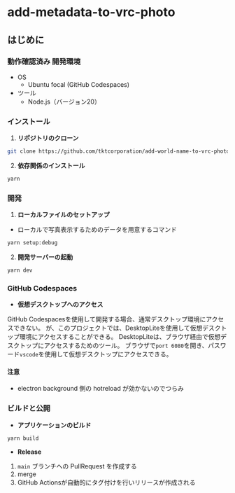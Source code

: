 # add-metadata-to-vrc-photo

## はじめに

### 動作確認済み 開発環境
* OS
  * Ubuntu focal (GitHub Codespaces)
* ツール
  * Node.js（バージョン20）

### インストール

1. **リポジトリのクローン**

```bash
git clone https://github.com/tktcorporation/add-world-name-to-vrc-photo
```

2. **依存関係のインストール**

```bash
yarn
```

### 開発

1. **ローカルファイルのセットアップ**
* ローカルで写真表示するためのデータを用意するコマンド

```bash
yarn setup:debug
```

2. **開発サーバーの起動**

```bash
yarn dev
```

### GitHub Codespaces

- **仮想デスクトップへのアクセス**

GitHub Codespacesを使用して開発する場合、通常デスクトップ環境にアクセスできない。
が、このプロジェクトでは、DesktopLiteを使用して仮想デスクトップ環境にアクセスすることができる。
DesktopLiteは、ブラウザ経由で仮想デスクトップにアクセスするためのツール。
ブラウザで`port 6080`を開き、パスワード`vscode`を使用して仮想デスクトップにアクセスできる。

#### 注意
* electron background 側の hotreload が効かないのでつらみ

### ビルドと公開
- **アプリケーションのビルド**

```bash
yarn build
```

- **Release**
1. `main` ブランチへの PullRequest を作成する
1. merge
1. GitHub Actionsが自動的にタグ付けを行いリリースが作成される
